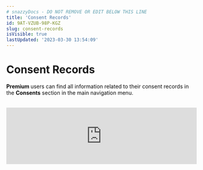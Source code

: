 ```yaml
---
# snazzyDocs - DO NOT REMOVE OR EDIT BELOW THIS LINE
title: 'Consent Records'
id: 9AT-VZUB-98P-KGZ
slug: consent-records
isVisible: true
lastUpdated: '2023-03-30 13:54:09'
---
```

# **<span style="color:rgb(26, 26, 26) !important;"><span style="background-color:rgb(255, 255, 255);">Consent Records</span></span>**

**<span style="color:rgb(10, 10, 10);"><span style="background-color:rgb(255, 255, 255);">Premium </span></span>** <span style="color:rgb(10, 10, 10);"><span style="background-color:rgb(255, 255, 255);">users can find all information related to their consent records in the </span></span> **<span style="color:rgb(10, 10, 10);"><span style="background-color:rgb(255, 255, 255);">Consents</span></span>** <span style="color:rgb(10, 10, 10);"><span style="background-color:rgb(255, 255, 255);"> section in the main navigation menu.</span></span>

<br />

<iframe src="https://www.youtube.com/embed/SmuTdUwEv7s?showinfo=0" frameborder="0" allowfullscreen="true" allow="accelerometer; autoplay; encrypted-media; gyroscope; picture-in-picture" width="100%"></iframe>

<br />